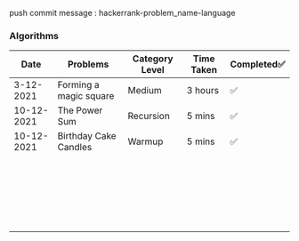 
push commit message : hackerrank-problem_name-language

### Algorithms

| Date       | Problems               | Category Level | Time Taken | Completed✅ |
| ---------- | ---------------------- | -------------- | ---------- | ---------- |
| 3-12-2021  | Forming a magic square | Medium         | 3 hours    | ✅          |
| 10-12-2021 | The Power Sum          | Recursion      | 5 mins     | ✅          |
| 10-12-2021 | Birthday Cake Candles  | Warmup         | 5 mins     | ✅          |
|            |                        |                |            |            |
|            |                        |                |            |            |
|            |                        |                |            |            |
|            |                        |                |            |            |
|            |                        |                |            |            |
|            |                        |                |            |            |
|            |                        |                |            |            |
|            |                        |                |            |            |
|            |                        |                |            |            |
|            |                        |                |            |            |
|            |                        |                |            |            |
|            |                        |                |            |            |
|            |                        |                |            |            |
|            |                        |                |            |            |
|            |                        |                |            |            |
|            |                        |                |            |            |
|            |                        |                |            |            |
|            |                        |                |            |            |
|            |                        |                |            |            |
|            |                        |                |            |            |
|            |                        |                |            |            |
|            |                        |                |            |            |
|            |                        |                |            |            |
